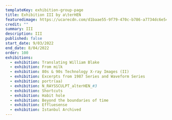 ```yaml
---
templateKey: exhibition-group-page
title: Exhibition III by a\terHEN
featuredimage: https://ucarecdn.com/d1baae55-9f79-470c-b786-a7734dc6e54e/
credit: ""
summary: III
description: III
published: false
start_date: 9/03/2022
end_date: 8/04/2022
order: 100
exhibitions:
  - exhibition: Translating William Blake
  - exhibition: From milk
  - exhibition: 80s & 90s Technology X-ray Images (II)
  - exhibition: Excerpts from 1987 Series and Waveform Series
  - exhibition: portr(aa)
  - exhibition: N_RAYSSCULPT_alterHEN_#3
  - exhibition: Shortcuts
  - exhibition: Habit hole
  - exhibition: Beyond the boundaries of time
  - exhibition: Effluesense
  - exhibition: Istanbul Archived
---
```


